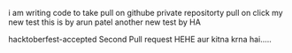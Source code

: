 
i am writing code to take pull on githube private repositorty pull on click
my new test
this is by arun patel
another new test by HA


hacktoberfest-accepted
Second Pull request HEHE
aur kitna krna hai.....
